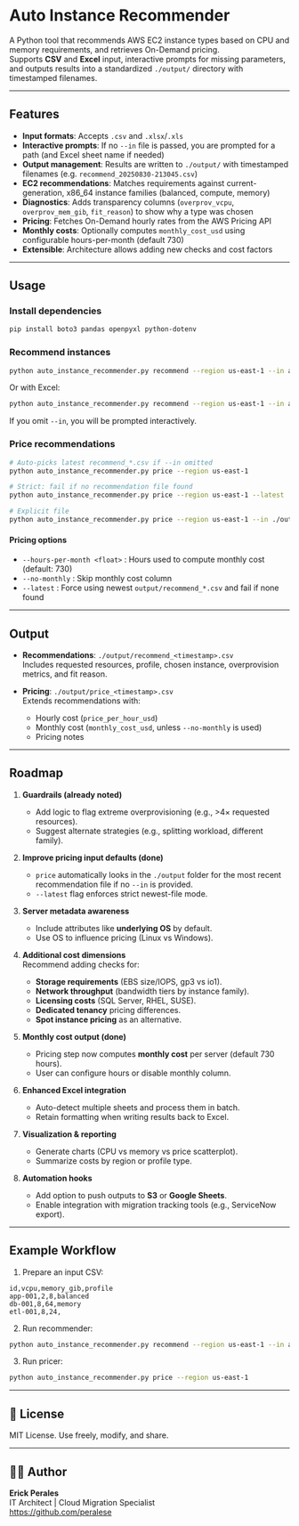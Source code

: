 # Auto Instance Recommender

A Python tool that recommends AWS EC2 instance types based on CPU and memory requirements, and retrieves On-Demand pricing.  
Supports **CSV** and **Excel** input, interactive prompts for missing parameters, and outputs results into a standardized `./output/` directory with timestamped filenames.

---

## Features

- **Input formats**: Accepts `.csv` and `.xlsx`/`.xls`
- **Interactive prompts**: If no `--in` file is passed, you are prompted for a path (and Excel sheet name if needed)
- **Output management**: Results are written to `./output/` with timestamped filenames (e.g. `recommend_20250830-213045.csv`)
- **EC2 recommendations**: Matches requirements against current-generation, x86_64 instance families (balanced, compute, memory)
- **Diagnostics**: Adds transparency columns (`overprov_vcpu`, `overprov_mem_gib`, `fit_reason`) to show why a type was chosen
- **Pricing**: Fetches On-Demand hourly rates from the AWS Pricing API
- **Monthly costs**: Optionally computes `monthly_cost_usd` using configurable hours-per-month (default 730)
- **Extensible**: Architecture allows adding new checks and cost factors

---

## Usage

### Install dependencies

```bash
pip install boto3 pandas openpyxl python-dotenv
```

### Recommend instances

```bash
python auto_instance_recommender.py recommend --region us-east-1 --in apps.csv
```

Or with Excel:

```bash
python auto_instance_recommender.py recommend --region us-east-1 --in apps.xlsx --sheet Sheet1
```

If you omit `--in`, you will be prompted interactively.

### Price recommendations

```bash
# Auto-picks latest recommend_*.csv if --in omitted
python auto_instance_recommender.py price --region us-east-1
```

```bash
# Strict: fail if no recommendation file found
python auto_instance_recommender.py price --region us-east-1 --latest
```

```bash
# Explicit file
python auto_instance_recommender.py price --region us-east-1 --in ./output/recommend_20250830-213045.csv
```

#### Pricing options
- `--hours-per-month <float>` : Hours used to compute monthly cost (default: 730)  
- `--no-monthly` : Skip monthly cost column  
- `--latest` : Force using newest `output/recommend_*.csv` and fail if none found  

---

## Output

- **Recommendations**: `./output/recommend_<timestamp>.csv`  
  Includes requested resources, profile, chosen instance, overprovision metrics, and fit reason.  

- **Pricing**: `./output/price_<timestamp>.csv`  
  Extends recommendations with:  
  - Hourly cost (`price_per_hour_usd`)  
  - Monthly cost (`monthly_cost_usd`, unless `--no-monthly` is used)  
  - Pricing notes  

---

## Roadmap

1. **Guardrails (already noted)**  
   - Add logic to flag extreme overprovisioning (e.g., >4× requested resources).  
   - Suggest alternate strategies (e.g., splitting workload, different family).  

2. **Improve pricing input defaults (done)**  
   - `price` automatically looks in the `./output` folder for the most recent recommendation file if no `--in` is provided.  
   - `--latest` flag enforces strict newest-file mode.  

3. **Server metadata awareness**  
   - Include attributes like **underlying OS** by default.  
   - Use OS to influence pricing (Linux vs Windows).  

4. **Additional cost dimensions**  
   Recommend adding checks for:  
   - **Storage requirements** (EBS size/IOPS, gp3 vs io1).  
   - **Network throughput** (bandwidth tiers by instance family).  
   - **Licensing costs** (SQL Server, RHEL, SUSE).  
   - **Dedicated tenancy** pricing differences.  
   - **Spot instance pricing** as an alternative.  

5. **Monthly cost output (done)**  
   - Pricing step now computes **monthly cost** per server (default 730 hours).  
   - User can configure hours or disable monthly column.  

6. **Enhanced Excel integration**  
   - Auto-detect multiple sheets and process them in batch.  
   - Retain formatting when writing results back to Excel.  

7. **Visualization & reporting**  
   - Generate charts (CPU vs memory vs price scatterplot).  
   - Summarize costs by region or profile type.  

8. **Automation hooks**  
   - Add option to push outputs to **S3** or **Google Sheets**.  
   - Enable integration with migration tracking tools (e.g., ServiceNow export).  

---

## Example Workflow

1. Prepare an input CSV:

```csv
id,vcpu,memory_gib,profile
app-001,2,8,balanced
db-001,8,64,memory
etl-001,8,24,
```

2. Run recommender:

```bash
python auto_instance_recommender.py recommend --region us-east-1 --in apps.csv
```

3. Run pricer:

```bash
python auto_instance_recommender.py price --region us-east-1
```

---

## 📌 License

MIT License. Use freely, modify, and share.

---

## 👨‍💻 Author

**Erick Perales**  
IT Architect | Cloud Migration Specialist  
https://github.com/peralese
